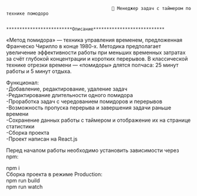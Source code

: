                                             🍅 Менеджер задач с таймером по технике помодоро

                                        *************************Описание***************************
«Метод помидора» — техника управления временем, предложенная Франческо Чирилло в конце 1980-х. Методика предполагает увеличение эффективности работы при меньших временных затратах за счёт глубокой концентрации и коротких перерывов. В классической технике отрезки времени — «помидоры» длятся полчаса: 25 минут работы и 5 минут отдыха.

Функционал:
<br>
-Добавление, редактирование, удаление задач
<br>
-Редактирование длительности одного помидора
<br>
-Проработка задач с чередованием помидоров и перерывов
<br>
-Возможность пропуска перерыва и завершения задачи раньше времени
<br>
-Сохранение данных работы с таймером и отображение их на странице статистики
<br>
-Сборка проекта
<br>
-Проект написан на React.js

Перед началом работы необходимо установить зависимости через npm:

npm i
<br>
Сборка проекта в режиме Production:
<br>
npm run build
<br>
npm run watch
